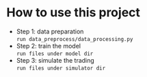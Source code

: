 # How to use this project
- Step 1: data preparation  
```run data_preprocess/data_processing.py```
- Step 2: train the model  
```run files under model dir```
- Step 3: simulate the trading  
```run files under simulator dir```
